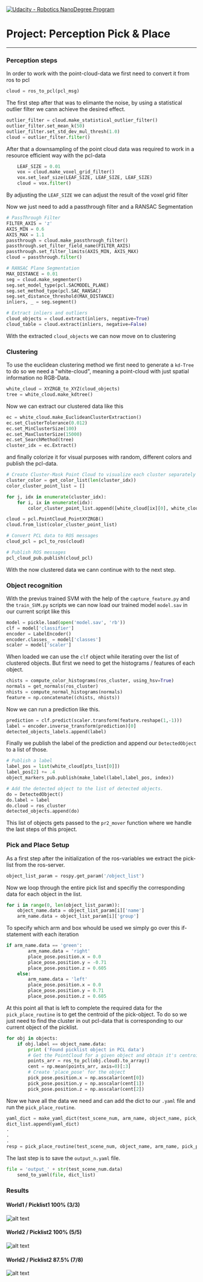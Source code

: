 [![Udacity - Robotics NanoDegree Program](https://s3-us-west-1.amazonaws.com/udacity-robotics/Extra+Images/RoboND_flag.png)](https://www.udacity.com/robotics)
#  Project: Perception Pick & Place
---
[//]: # (Image References)
[image1]: ./pics/pl1.png
[image2]: ./pics/pl2.png
[image3]: ./pics/pl3.png


### Perception steps
In order to work with the point-cloud-data we first need to convert it from ros to pcl
```python 
cloud = ros_to_pcl(pcl_msg)
```
The first step after that was to elimante the noise, by using a statistical outlier filter we cann achieve the desired effect.
```python 
outlier_filter = cloud.make_statistical_outlier_filter()
outlier_filter.set_mean_k(50)
outlier_filter.set_std_dev_mul_thresh(1.0)
cloud = outlier_filter.filter()
```
After that a downsampling of the point cloud data was required to work in a resource efficient way with the pcl-data
```python 
    LEAF_SIZE = 0.01
    vox = cloud.make_voxel_grid_filter()
    vox.set_leaf_size(LEAF_SIZE, LEAF_SIZE, LEAF_SIZE)
    cloud = vox.filter()
```
By adjusting the `LEAF_SIZE` we can adjust the result of the voxel grid filter

Now we just need to add a passthrough filter and a RANSAC Segmentation

```python
# PassThrough Filter
FILTER_AXIS = 'z'
AXIS_MIN = 0.6
AXIS_MAX = 1.1
passthrough = cloud.make_passthrough_filter()
passthrough.set_filter_field_name(FILTER_AXIS)
passthrough.set_filter_limits(AXIS_MIN, AXIS_MAX)
cloud = passthrough.filter()

# RANSAC Plane Segmentation
MAX_DISTANCE = 0.01
seg = cloud.make_segmenter()
seg.set_model_type(pcl.SACMODEL_PLANE)
seg.set_method_type(pcl.SAC_RANSAC)
seg.set_distance_threshold(MAX_DISTANCE)
inliers, _ = seg.segment()

# Extract inliers and outliers
cloud_objects = cloud.extract(inliers, negative=True)
cloud_table = cloud.extract(inliers, negative=False)
```
With the extracted `cloud_objects` we can now move on to clustering

### Clustering
To use the euclidean clustering method we first need to generate a `kd-Tree` to do so we need a "white-cloud", meaning a point-cloud with just spatial information no RGB-Data.
```python
white_cloud = XYZRGB_to_XYZ(cloud_objects)
tree = white_cloud.make_kdtree()
```
Now we can extract our clustered data like this
```python
ec = white_cloud.make_EuclideanClusterExtraction()
ec.set_ClusterTolerance(0.012)
ec.set_MinClusterSize(100)
ec.set_MaxClusterSize(15000)
ec.set_SearchMethod(tree)
cluster_idx = ec.Extract()
```
and finally colorize it for visual purposes with random, different colors and publish the pcl-data.
```python
# Create Cluster-Mask Point Cloud to visualize each cluster separately
cluster_color = get_color_list(len(cluster_idx))
color_cluster_point_list = []

for j, idx in enumerate(cluster_idx):
    for i, ix in enumerate(idx):
        color_cluster_point_list.append([white_cloud[ix][0], white_cloud[ix][1], white_cloud[ix][2],rgb_to_float(cluster_color[j])]) 

cloud = pcl.PointCloud_PointXYZRGB()
cloud.from_list(color_cluster_point_list)

# Convert PCL data to ROS messages
cloud_pcl = pcl_to_ros(cloud)

# Publish ROS messages
pcl_cloud_pub.publish(cloud_pcl)
```
With the now clustered data we cann continue with to the next step.

### Object recognition
With the previus trained SVM with the help of the `capture_feature.py` and the `train_SVM.py` scripts we can now load our trained model `model.sav` in our current script like this
```python
model = pickle.load(open('model.sav', 'rb'))
clf = model['classifier']
encoder = LabelEncoder()
encoder.classes_ = model['classes']
scaler = model['scaler']
```
When loaded we can use the `clf` object while iterating over the list of clustered objects.
But first we need to get the histograms / features of each object.
```python
chists = compute_color_histograms(ros_cluster, using_hsv=True)
normals = get_normals(ros_cluster)
nhists = compute_normal_histograms(normals)
feature = np.concatenate((chists, nhists))
```
Now we can run a prediction like this.
```python
prediction = clf.predict(scaler.transform(feature.reshape(1,-1)))
label = encoder.inverse_transform(prediction)[0]
detected_objects_labels.append(label)
```
Finally we publish the label of the prediction and append our `DetectedObject` to a list of those.
```python
# Publish a label
label_pos = list(white_cloud[pts_list[0]])
label_pos[2] += .4
object_markers_pub.publish(make_label(label,label_pos, index))

# Add the detected object to the list of detected objects.
do = DetectedObject()
do.label = label
do.cloud = ros_cluster
detected_objects.append(do)
```
This list of objects gets passed to the `pr2_mover` function where we handle the last steps of this project.

### Pick and Place Setup
As a first step after the initialization of the ros-variables we extract the pick-list from the ros-server.
```python
object_list_param = rospy.get_param('/object_list')
```
Now we loop through the entire pick list and specifiy the corresponding data for each object in the list.
```python
for i in range(0, len(object_list_param)):
	object_name.data = object_list_param[i]['name']
	arm_name.data = object_list_param[i]['group']    
```
To specify which arm and box whould be used we simply go over this if-statement with each iteration
```python
if arm_name.data == 'green':
        arm_name.data = 'right'
        place_pose.position.x = 0.0
        place_pose.position.y = -0.71
        place_pose.position.z = 0.605
    else:
        arm_name.data = 'left'  
        place_pose.position.x = 0.0
        place_pose.position.y = 0.71
        place_pose.position.z = 0.605
```
At this point all that is left to complete the required data for the `pick_place_routine` is to get the centroid of the pick-object. To do so we just need to find the cluster in out pcl-data that is corresponding to our current object of the picklist.
```python
for obj in objects:
    if obj.label == object_name.data:
        print ('Found picklist object in PCL data')
        # Get the PointCloud for a given object and obtain it's centroid
        points_arr = ros_to_pcl(obj.cloud).to_array()
        cent = np.mean(points_arr, axis=0)[:3]
        # Create 'place_pose' for the object
        pick_pose.position.x = np.asscalar(cent[0])
        pick_pose.position.y = np.asscalar(cent[1])
        pick_pose.position.z = np.asscalar(cent[2])
```
Now we have all the data we need and can add the dict to our `.yaml` file and run the `pick_place_routine`.
```python
yaml_dict = make_yaml_dict(test_scene_num, arm_name, object_name, pick_pose, place_pose)
dict_list.append(yaml_dict)
.
.
.
resp = pick_place_routine(test_scene_num, object_name, arm_name, pick_pose, place_pose)
```
The last step is to save the `output_n.yaml` file.
```python
file = 'output_' + str(test_scene_num.data)
    send_to_yaml(file, dict_list)
```

### Results
#### World1 / Picklist1 100% (3/3)
![alt text][image1]

#### World2 / Picklist2 100% (5/5)
![alt text][image2]

#### World2 / Picklist2 87.5% (7/8)
![alt text][image3]




